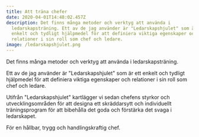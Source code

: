 ```yaml
---
title: Att träna chefer
date: 2020-04-01T14:48:02.457Z
description: Det finns många metoder och verktyg att använda i
  ledarskapsträning. Ett av de jag använder är "Ledarskapshjulet" som är ett
  enkelt och tydligt hjälpmedel för att definiera viktiga egenskaper och
  relationer i sin roll som chef och ledare.
image: /ledarskapshjulet.png
---
```

Det finns många metoder och verktyg att använda i ledarskapsträning.

Ett av de jag använder är "Ledarskapshjulet" som är ett enkelt och tydligt hjälpmedel för att definiera viktiga egenskaper och relationer i sin roll som chef och ledare.

Utifrån "Ledarskapshjulet" kartlägger vi sedan chefens styrkor och utvecklingsområden för att designa ett skräddarsytt och individuellt träningsprogram för att bibehålla det goda och förstärka det svaga i ledarskapet.

För en hållbar, trygg och handlingskraftig chef.